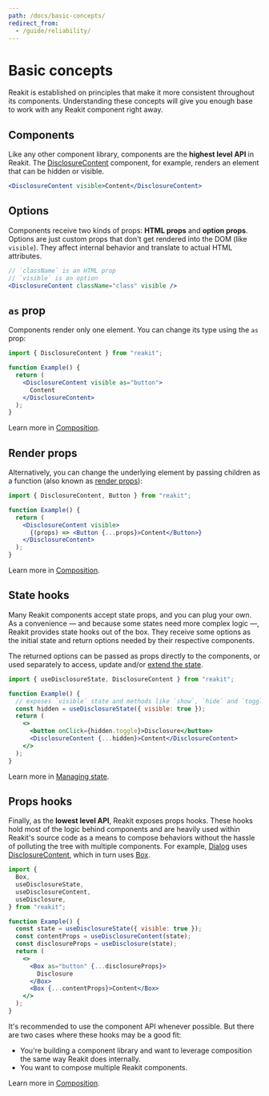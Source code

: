 ```yaml
---
path: /docs/basic-concepts/
redirect_from:
  - /guide/reliability/
---
```


# Basic concepts

Reakit is established on principles that make it more consistent throughout its components. Understanding these concepts will give you enough base to work with any Reakit component right away.

<carbon-ad></carbon-ad>

## Components

Like any other component library, components are the **highest level API** in Reakit. The [DisclosureContent](/docs/disclosure/) component, for example, renders an element that can be hidden or visible.

<!-- eslint-disable -->
```jsx static
<DisclosureContent visible>Content</DisclosureContent>
```

## Options

Components receive two kinds of props: **HTML props** and **option props**. Options are just custom props that don't get rendered into the DOM (like `visible`). They affect internal behavior and translate to actual HTML attributes.

<!-- eslint-disable -->
```jsx static
// `className` is an HTML prop
// `visible` is an option
<DisclosureContent className="class" visible />
```

## `as` prop

Components render only one element. You can change its type using the `as` prop:

```jsx
import { DisclosureContent } from "reakit";

function Example() {
  return (
    <DisclosureContent visible as="button">
      Content
    </DisclosureContent>
  );
}
```

Learn more in [Composition](/docs/composition/#as-prop).

## Render props

Alternatively, you can change the underlying element by passing children as a function (also known as [render props](https://reactjs.org/docs/render-props.html)):

```jsx
import { DisclosureContent, Button } from "reakit";

function Example() {
  return (
    <DisclosureContent visible>
      {(props) => <Button {...props}>Content</Button>}
    </DisclosureContent>
  );
}
```

Learn more in [Composition](/docs/composition/#render-props).

## State hooks

Many Reakit components accept state props, and you can plug your own. As a convenience — and because some states need more complex logic —, Reakit provides state hooks out of the box. They receive some options as the initial state and return options needed by their respective components. 

The returned options can be passed as props directly to the components, or used separately to access, update and/or [extend the state](/docs/composition/#state-hooks).

```jsx
import { useDisclosureState, DisclosureContent } from "reakit";

function Example() {
  // exposes `visible` state and methods like `show`, `hide` and `toggle`
  const hidden = useDisclosureState({ visible: true });
  return (
    <>
      <button onClick={hidden.toggle}>Disclosure</button>
      <DisclosureContent {...hidden}>Content</DisclosureContent>
    </>
  );
}
```

Learn more in [Managing state](/docs/managing-state/).

## Props hooks

Finally, as the **lowest level API**, Reakit exposes props hooks. These hooks hold most of the logic behind components and are heavily used within Reakit's source code as a means to compose behaviors without the hassle of polluting the tree with multiple components. For example, [Dialog](/docs/dialog/) uses [DisclosureContent](/docs/disclosure/), which in turn uses [Box](/docs/box/).

```jsx
import {
  Box,
  useDisclosureState,
  useDisclosureContent,
  useDisclosure,
} from "reakit";

function Example() {
  const state = useDisclosureState({ visible: true });
  const contentProps = useDisclosureContent(state);
  const disclosureProps = useDisclosure(state);
  return (
    <>
      <Box as="button" {...disclosureProps}>
        Disclosure
      </Box>
      <Box {...contentProps}>Content</Box>
    </>
  );
}
```

It's recommended to use the component API whenever possible. But there are two cases where these hooks may be a good fit: 

- You're building a component library and want to leverage composition the same way Reakit does internally.
- You want to compose multiple Reakit components.

Learn more in [Composition](/docs/composition/#props-hooks).
